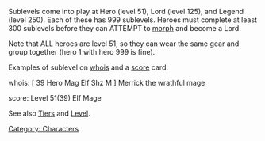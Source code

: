 Sublevels come into play at Hero (level 51), Lord (level 125), and
Legend (level 250). Each of these has 999 sublevels. Heroes must
complete at least 300 sublevels before they can ATTEMPT to
[morph](morph "wikilink") and become a Lord.

Note that ALL heroes are level 51, so they can wear the same gear and
group together (hero 1 with hero 999 is fine).

Examples of sublevel on [whois](whois "wikilink") and a
[score](score "wikilink") card:

whois: \[ 39 Hero Mag Elf Shz M \] Merrick the wrathful mage

score: Level 51(39) Elf Mage

See also [Tiers](:Category:_Tiers "wikilink") and
[Level](Level "wikilink").

[Category: Characters](Category:_Characters "wikilink")
